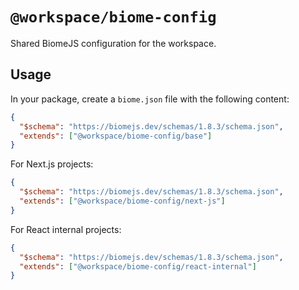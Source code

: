 # `@workspace/biome-config`

Shared BiomeJS configuration for the workspace.

## Usage

In your package, create a `biome.json` file with the following content:

```json
{
  "$schema": "https://biomejs.dev/schemas/1.8.3/schema.json",
  "extends": ["@workspace/biome-config/base"]
}
```

For Next.js projects:

```json
{
  "$schema": "https://biomejs.dev/schemas/1.8.3/schema.json",
  "extends": ["@workspace/biome-config/next-js"]
}
```

For React internal projects:

```json
{
  "$schema": "https://biomejs.dev/schemas/1.8.3/schema.json",
  "extends": ["@workspace/biome-config/react-internal"]
}
``` 